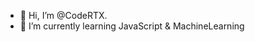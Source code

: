 - 👋 Hi, I’m @CodeRTX.
- 🌱 I’m currently learning JavaScript & MachineLearning

<!---
CodeRTX/CodeRTX is a ✨ special ✨ repository because its `README.md` (this file) appears on your GitHub profile.
You can click the Preview link to take a look at your changes.
--->
